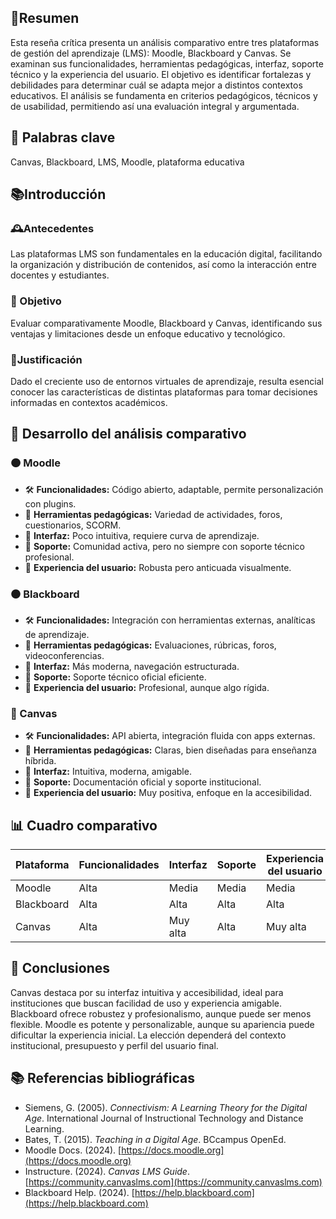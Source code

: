 ## 📝Resumen
Esta reseña crítica presenta un análisis comparativo entre tres plataformas de gestión del aprendizaje (LMS): Moodle, Blackboard y Canvas. Se examinan sus funcionalidades, herramientas pedagógicas, interfaz, soporte técnico y la experiencia del usuario. El objetivo es identificar fortalezas y debilidades para determinar cuál se adapta mejor a distintos contextos educativos. El análisis se fundamenta en criterios pedagógicos, técnicos y de usabilidad, permitiendo así una evaluación integral y argumentada.

## 🧠 Palabras clave
Canvas, Blackboard, LMS, Moodle, plataforma educativa

## 📚Introducción
### 🕰️Antecedentes
Las plataformas LMS son fundamentales en la educación digital, facilitando la organización y distribución de contenidos, así como la interacción entre docentes y estudiantes.

### 🎯 Objetivo
Evaluar comparativamente Moodle, Blackboard y Canvas, identificando sus ventajas y limitaciones desde un enfoque educativo y tecnológico.

### 📌Justificación
Dado el creciente uso de entornos virtuales de aprendizaje, resulta esencial conocer las características de distintas plataformas para tomar decisiones informadas en contextos académicos.

## 🧪 Desarrollo del análisis comparativo

### 🟠 Moodle
- 🛠️ **Funcionalidades:** Código abierto, adaptable, permite personalización con plugins.
- 📘 **Herramientas pedagógicas:** Variedad de actividades, foros, cuestionarios, SCORM.
- 🧭 **Interfaz:** Poco intuitiva, requiere curva de aprendizaje.
- 🔧 **Soporte:** Comunidad activa, pero no siempre con soporte técnico profesional.
- 👤 **Experiencia del usuario:** Robusta pero anticuada visualmente.

### ⚫ Blackboard
- 🛠️ **Funcionalidades:** Integración con herramientas externas, analíticas de aprendizaje.
- 📘 **Herramientas pedagógicas:** Evaluaciones, rúbricas, foros, videoconferencias.
- 🧭 **Interfaz:** Más moderna, navegación estructurada.
- 🔧 **Soporte:** Soporte técnico oficial eficiente.
- 👤 **Experiencia del usuario:** Profesional, aunque algo rígida.

### 🔵 Canvas
- 🛠️ **Funcionalidades:** API abierta, integración fluida con apps externas.
- 📘 **Herramientas pedagógicas:** Claras, bien diseñadas para enseñanza híbrida.
- 🧭 **Interfaz:** Intuitiva, moderna, amigable.
- 🔧 **Soporte:** Documentación oficial y soporte institucional.
- 👤 **Experiencia del usuario:** Muy positiva, enfoque en la accesibilidad.

## 📊 Cuadro comparativo

| Plataforma  | Funcionalidades | Interfaz | Soporte | Experiencia del usuario |
|-------------|-----------------|----------|---------|--------------------------|
| Moodle      | Alta            | Media    | Media   | Media                    |
| Blackboard  | Alta            | Alta     | Alta    | Alta                     |
| Canvas      | Alta            | Muy alta | Alta    | Muy alta                 |

## 🧾 Conclusiones
Canvas destaca por su interfaz intuitiva y accesibilidad, ideal para instituciones que buscan facilidad de uso y experiencia amigable. Blackboard ofrece robustez y profesionalismo, aunque puede ser menos flexible. Moodle es potente y personalizable, aunque su apariencia puede dificultar la experiencia inicial. La elección dependerá del contexto institucional, presupuesto y perfil del usuario final.

## 📚 Referencias bibliográficas
- Siemens, G. (2005). *Connectivism: A Learning Theory for the Digital Age*. International Journal of Instructional Technology and Distance Learning.
- Bates, T. (2015). *Teaching in a Digital Age*. BCcampus OpenEd.
- Moodle Docs. (2024). [https://docs.moodle.org](https://docs.moodle.org)
- Instructure. (2024). *Canvas LMS Guide*. [https://community.canvaslms.com](https://community.canvaslms.com)
- Blackboard Help. (2024). [https://help.blackboard.com](https://help.blackboard.com)
